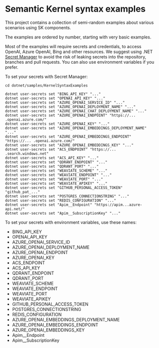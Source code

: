 # Semantic Kernel syntax examples

This project contains a collection of semi-random examples about various scenarios
using SK components. 

The examples are ordered by number, starting with very basic examples.

Most of the examples will require secrets and credentials, to access OpenAI, Azure OpenAI,
Bing and other resources. We suggest using .NET 
[Secret Manager](https://learn.microsoft.com/en-us/aspnet/core/security/app-secrets)
to avoid the risk of leaking secrets into the repository, branches and pull requests.
You can also use environment variables if you prefer.

To set your secrets with Secret Manager:

```
cd dotnet/samples/KernelSyntaxExamples

dotnet user-secrets set "BING_API_KEY" "..."
dotnet user-secrets set "OPENAI_API_KEY" "..."
dotnet user-secrets set "AZURE_OPENAI_SERVICE_ID" "..."
dotnet user-secrets set "AZURE_OPENAI_DEPLOYMENT_NAME" "..."
dotnet user-secrets set "AZURE_OPENAI_CHAT_DEPLOYMENT_NAME" "..."
dotnet user-secrets set "AZURE_OPENAI_ENDPOINT" "https://... .openai.azure.com/"
dotnet user-secrets set "AZURE_OPENAI_KEY" "..."
dotnet user-secrets set "AZURE_OPENAI_EMBEDDINGS_DEPLOYMENT_NAME" "..."
dotnet user-secrets set "AZURE_OPENAI_EMBEDDINGS_ENDPOINT" "https://... .openai.azure.com/"
dotnet user-secrets set "AZURE_OPENAI_EMBEDDINGS_KEY" "..."
dotnet user-secrets set "ACS_ENDPOINT" "https://... .search.windows.net"
dotnet user-secrets set "ACS_API_KEY" "..."
dotnet user-secrets set "QDRANT_ENDPOINT" "..."
dotnet user-secrets set "QDRANT_PORT" "..."
dotnet user-secrets set "WEAVIATE_SCHEME" "..."
dotnet user-secrets set "WEAVIATE_ENDPOINT" "..."
dotnet user-secrets set "WEAVIATE_PORT" "..."
dotnet user-secrets set "WEAVIATE_APIKEY" "..."
dotnet user-secrets set "GITHUB_PERSONAL_ACCESS_TOKEN" "github_pat_..."
dotnet user-secrets set "POSTGRES_CONNECTIONSTRING" "..."
dotnet user-secrets set "REDIS_CONFIGURATION" "..."
dotnet user-secrets set "Apim__Endpoint" "https://apim...azure-api.net/"
dotnet user-secrets set "Apim__SubscriptionKey" "..."
```

To set your secrets with environment variables, use these names:

* BING_API_KEY
* OPENAI_API_KEY
* AZURE_OPENAI_SERVICE_ID
* AZURE_OPENAI_DEPLOYMENT_NAME
* AZURE_OPENAI_ENDPOINT
* AZURE_OPENAI_KEY
* ACS_ENDPOINT
* ACS_API_KEY
* QDRANT_ENDPOINT
* QDRANT_PORT
* WEAVIATE_SCHEME
* WEAVIATE_ENDPOINT
* WEAVIATE_PORT
* WEAVIATE_APIKEY
* GITHUB_PERSONAL_ACCESS_TOKEN
* POSTGRES_CONNECTIONSTRING
* REDIS_CONFIGURATION
* AZURE_OPENAI_EMBEDDINGS_DEPLOYMENT_NAME
* AZURE_OPENAI_EMBEDDINGS_ENDPOINT
* AZURE_OPENAI_EMBEDDINGS_KEY
* Apim__Endpoint
* Apim__SubscriptionKey
